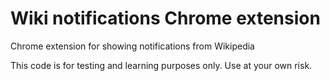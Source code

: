 # Wiki notifications Chrome extension

Chrome extension for showing notifications from Wikipedia

This code is for testing and learning purposes only. Use at your own risk.
